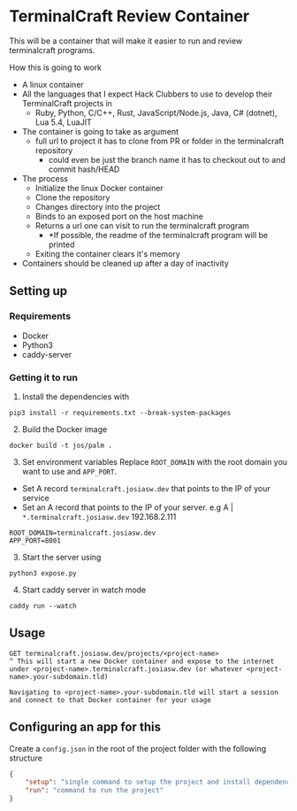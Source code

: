 # TerminalCraft Review Container

This will be a container that will make it easier to run and review terminalcraft programs. 

How this is going to work

- A linux container
- All the languages that I expect Hack Clubbers to use to develop their TerminalCraft projects in
    - Ruby, Python, C/C++, Rust, JavaScript/Node.js, Java, C# (dotnet), Lua 5.4, LuaJIT
- The container is going to take as argument 
    - full url to project it has to clone from PR or folder in the terminalcraft repository
        - could even be just the branch name it has to checkout out to and commit hash/HEAD
- The process
    - Initialize the linux Docker container
    - Clone the repository 
    - Changes directory into the project
    - Binds to an exposed port on the host machine
    - Returns a url one can visit to run the terminalcraft program
        - *If possible, the readme of the terminalcraft program will be printed 
    - Exiting the container clears it's memory
- Containers should be cleaned up after a day of inactivity

## Setting up

### Requirements
- Docker
- Python3 
- caddy-server 

### Getting it to run
1. Install the dependencies with 
```shell
pip3 install -r requirements.txt --break-system-packages
```
2. Build the Docker image
```shell
docker build -t jos/palm .
```
3. Set environment variables
Replace `ROOT_DOMAIN` with the root domain you want to use and `APP_PORT`.
- Set A record `terminalcraft.josiasw.dev` that points to the IP of your service
- Set an A record that points to the IP of your server. e.g A | `*.terminalcraft.josiasw.dev` 192.168.2.111
```
ROOT_DOMAIN=terminalcraft.josiasw.dev
APP_PORT=8001
```
3. Start the server using
```shell
python3 expose.py
```
4. Start caddy server in watch mode
```shell 
caddy run --watch
```

## Usage
```
GET terminalcraft.josiasw.dev/projects/<project-name>
^ This will start a new Docker container and expose to the internet under <project-name>.terminalcraft.josiasw.dev (or whatever <project-name>.your-subdomain.tld)
```

```
Navigating to <project-name>.your-subdomain.tld will start a session and connect to that Docker container for your usage
```

## Configuring an app for this

Create a `config.json` in the root of the project folder with the following structure
```json
{
    "setup": "single command to setup the project and install dependencies",
    "run": "command to run the project"
}
```

